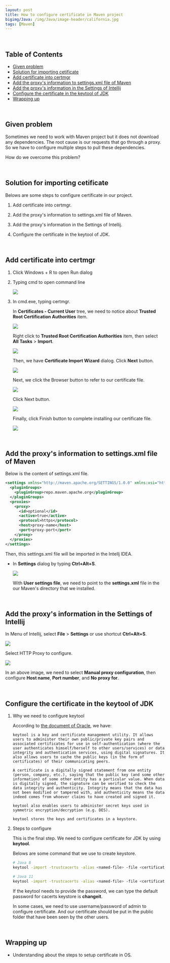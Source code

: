 ```yaml
---
layout: post
title: How to configure certificate in Maven project
bigimg/Java: /img/Java/image-header/california.jpg
tags: [Maven]
---
```




<br>

## Table of Contents
- [Given problem](#given-problem)
- [Solution for importing cetificate](#solution-for-importing-certificate)
- [Add certificate into certmgr](#add-certificate-into-certmgr)
- [Add the proxy's information to settings.xml file of Maven](#add-the-proxy's-information-to-settings.xml-file-of-maven)
- [Add the proxy's information in the Settings of Intellij](#add-the-proxy's-information-in-the-Settings-of-intellij)
- [Configure the certificate in the keytool of JDK](#configure-the-certificate-in-the-keytool-of-jdk)
- [Wrapping up](#wrapping-up)


<br>

## Given problem

Sometimes we need to work with Maven project but it does not download any dependencies. The root cause is our requests that go through a proxy. So we have to configure multiple steps to pull these dependencies.

How do we overcome this problem?

<br>


## Solution for importing cetificate

Belows are some steps to configure certificate in our project.
1. Add certificate into certmgr.

2. Add the proxy's information to settings.xml file of Maven.

3. Add the proxy's information in the Settings of Intellij.

4. Configure the certificate in the keytool of JDK.

<br>


## Add certificate into certmgr

1. Click Windows + R to open Run dialog

2. Typing cmd to open command line

    ![](../img/Java/maven/config-proxy/cmd-run-dialog.jpg)

3. In cmd.exe, typing certmgr.

    In **Certificates - Current User** tree, we need to notice about **Trusted Root Certification Authorities** item.

    ![](../img/Java/maven/config-proxy/open-certmgr-dialog.jpg)

    Right click to **Trusted Root Certification Authorities** item, then select **All Tasks** > **Import**.

    ![](../img/Java/maven/config-proxy/select-import-command.jpg)

    Then, we have **Certificate Import Wizard** dialog. Click **Next** button.

    ![](../img/Java/maven/config-proxy/certificate-import-wizard-1.jpg)

    Next, we click the Browser button to refer to our certificate file.

    ![](../img/Java/maven/config-proxy/certificate-import-wizard-2.jpg)

    Click Next button.

    ![](../img/Java/maven/config-proxy/certificate-import-wizard-3.jpg)

    Finally, click Finish button to complete installing our certificate file.
    
    ![](../img/Java/maven/config-proxy/certificate-import-wizard-4.jpg)


<br>

## Add the proxy's information to settings.xml file of Maven

Below is the content of settings.xml file.

```xml
<settings xmlns="http://maven.apache.org/SETTINGS/1.0.0" xmlns:xsi="http://www.w3.org/2001/XMLSchema-instance" xsi:schemaLocation="http://maven.apache.org/SETTINGS/1.0.0 https://maven.apache.org/xsd/settings-1.0.0.xsd">
  <pluginGroups>
    <pluginGroup>repo.maven.apache.org</pluginGroup>
  </pluginGroups>
  <proxies>
    <proxy>
      <id>optional</id>
      <active>true</active>
      <protocol>https</protocol>
      <host>proxy-name</host>
      <port>proxy-port</port>
    </proxy>
  </proxies>
</settings>
```

Then, this settings.xml file will be imported in the Intellj IDEA.

- In **Settings** dialog by typing **Ctrl+Alt+S**.

    ![](../img/Java/maven/config-proxy/settings-xml-maven-intellij.jpg)

    With **User settings file**, we need to point to the **settings.xml** file in the our Maven's directory that we installed.

<br>

## Add the proxy's information in the Settings of Intellij

In Menu of Intellij, select **File** > **Settings** or use shortcut **Ctrl+Alt+S**.

![](../img/Java/maven/config-proxy/config-intellij-1.jpg)

Select HTTP Proxy to configure.

![](../img/Java/maven/config-proxy/config-intellij-2.jpg)

In an above image, we need to select **Manual proxy configuration**, then configure **Host name**, **Port number**, and **No proxy for**.

<br>

## Configure the certificate in the keytool of JDK

1. Why we need to configure keytool

    According to [the document of Oracle](https://docs.oracle.com/javase/7/docs/technotes/tools/solaris/keytool.html), we have:

    ```
    keytool is a key and certificate management utility. It allows users to administer their own public/private key pairs and associated certificates for use in self-authentication (where the user authenticates himself/herself to other users/services) or data integrity and authentication services, using digital signatures. It also allows users to cache the public keys (in the form of certificates) of their communicating peers.
        
    A certificate is a digitally signed statement from one entity (person, company, etc.), saying that the public key (and some other information) of some other entity has a particular value. When data is digitally signed, the signature can be verified to check the data integrity and authenticity. Integrity means that the data has not been modified or tampered with, and authenticity means the data indeed comes from whoever claims to have created and signed it.

    keytool also enables users to administer secret keys used in symmetric encryption/decryption (e.g. DES).

    keytool stores the keys and certificates in a keystore.
    ```

2. Steps to configure

    This is the final step. We need to configure certificate for JDK by using **keytool**.

    Belows are some command that we use to create keystore.

    ```bash
    # Java 8
    keytool -import -trustcacerts -alias <named-file> -file <certificate-file-path> -keystore "$JAVA_HOME/jre/lib/security/cacerts"

    # Java 11
    keytool -import -trustcacerts -alias <named-file> -file <certificate-file-path> -keystore "$JAVA_HOME/lib/security/cacerts"
    ```

    If the keytool needs to provide the password, we can type the default password for cacerts keystore is **changeit**.

    In some cases, we need to use username/password of admin to configure certificate. And our certificate should be put in the public folder that have been seen by the other users.

<br>

## Wrapping up

- Understanding about the steps to setup certificate in OS.
